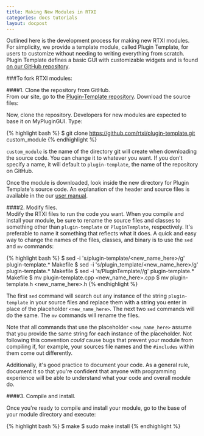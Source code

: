 ```yaml
---
title: Making New Modules in RTXI
categories: docs tutorials
layout: docpost
---
```


Outlined here is the development process for making new RTXI modules. For simplicity, we provide a template module, called Plugin Template, for users to customize without needing to writing everything from scratch. Plugin Template defines a basic GUI with customizable widgets and is found [on our GitHub repository](https://github.com/rtxi/plugin-template).   


###To fork RTXI modules:  

####1. Clone the repository from GitHub.   
From our site, go to the [Plugin-Template repository](https://github.com/rtxi/plugin-template). Download the source files:  

Now, clone the repository. Developers for new modules are expected to base it on MyPluginGUI. Type:  

{% highlight bash %}
$ git clone https://github.com/rtxi/plugin-template.git custom_module
{% endhighlight %}

`custom_module` is the name of the directory git will create when downloading the source code. You can change it to whatever you want. If you don't specify a name, it will default to `plugin-template`, the name of the repository on GitHub.  

Once the module is downloaded, look inside the new directory for Plugin Template's source code. An explanation of the header and source files is available in the our [user manual](http://rtxi.org/docs/manual/#customizing_gui).  

####2. Modify files.  
Modify the RTXI files to run the code you want. When you compile and install your module, be sure to rename the source files and classes to something other than `plugin-template` or `PluginTemplate`, respectively. It's preferable to name it  something that reflects what it does. A quick and easy way to change the names of the files, classes, and binary is to use the `sed` and `mv` commands:  

{% highlight bash %}
$ sed -i 's/plugin-template/<new_name_here>/g' plugin-template.* Makefile 
$ sed -i 's/plugin_template/<new_name_here>/g' plugin-template.* Makefile
$ sed -i 's/PluginTemplate/<NewNameHere>/g' plugin-template.* Makefile
$ mv plugin-template.cpp <new_name_here>.cpp
$ mv plugin-template.h <new_name_here>.h
{% endhighlight %}

The first `sed` command will search out any instance of the string `plugin-template` in your source files and replace them with a string you enter in place of the placeholder `<new_name_here>`. The next two `sed` commands will do the same. The `mv` commands will rename the files.  

Note that all commands that use the placeholder `<new_name_here>` assume that you provide the same string for each instance of the placeholder. Not following this convention *could* cause bugs that prevent your module from compiling if, for example, your sources file names and the `#includes` within them come out differently.  

Additionally, it's good practice to document your code. As a general rule, document it so that you're confident that anyone with programming experience will be able to understand what your code and overall module do.  

####3. Compile and install. 

Once you're ready to compile and install your module, go to the base of your module directory and execute:  

{% highlight bash %}
$ make 
$ sudo make install 
{% endhighlight %}
